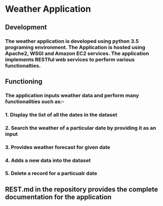 # Weather Application
## Development
### The weather application is developed using python 3.5 programing environment. The Application is hosted using Apache2, WSGI and Amazon EC2 services. The application implements RESTful web services to perform various functionalties.

## Functioning
### The application inputs weather data and perform many functionalities such as:-
### 1. Display the list of all the dates in the dataset
### 2. Search the weather of a particular date by providing it as an input
### 3. Provides weather forecast for given date
### 4. Adds a new data into the dataset
### 5. Delete a record for a particualr date

## REST.md in the repository provides the complete documentation for the application
